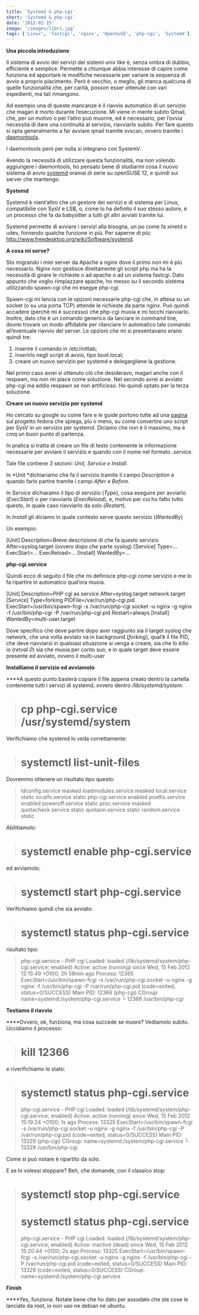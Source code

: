 ```yaml
---
title: 'Systemd & php-cgi'
short: 'Systemd & php-cgi'
date: '2012-02-15'
image: '/images/libri.jpg'
tags: ['Linux', 'fastcgi', 'nginx', 'OpenSuSE', 'php-cgi', 'Systemd']
---
```


**Una piccola introduzione**

Il sistema di avvio dei servizi dei sistemi unix like è, senza ombra di dubbio, efficiente e semplice. Permette a chiunque abbia interesse di capire come funziona ed apportare le modifiche necessarie per variare la sequenza di avvio a proprio piacimento. Però è vecchio, o meglio, gli manca qualcuna di quelle funzionalità che, per carità, posson esser ottenute con vari espedienti, ma tali rimangono.

Ad esempio una di queste mancanze è il riavvio automatico di un servizio che magari è morto durante l’esecuzione. Mi viene in mente subito Qmail, che, per un motivo o per l’altro può muorire, ed è necessario, per l’ovvia necessità di dare una continuità al servizio, riavviarlo subito. Per fare questo si opta generalmente a far avviare qmail tramite svscan, ovvero tramite i [daemontools](http://cr.yp.to/daemontools.html).

I daemontools però per nulla si integrano con SystemV.

Avendo la necessità di utilizzare questa funzionalità, ma non volendo aggiungere i daemontools, ho pensato bene di studiarmi cosa il nuovo sistema di avvio [systemd](http://www.freedesktop.org/wiki/Software/systemd) oramai di serie su openSUSE 12, e quindi sui server che mantengo.

**Systemd**

Systemd è nient’altro che un gestore dei servizi e di sistema per Linux, compatibilie con SysV e LSB, o, come lo ha definito il suo stesso autore, è un processo che fa da babysitter a tutti gli altri avviati tramite lui.

Systemd permette di avviare i servizi alla bisogna, un po come fa xinetd o udev, fornendo qualche funzione in più. Per saperne di più: http://www.freedesktop.org/wiki/Software/systemd.

**A cosa mi serve?**

Sto migrando i miei server da Apache a nginx dove il primo non mi è più necessario. Nginx non gestisce direttamente gli script php ma ha la necessità di girare le richieste o ad apache o ad un sistema fastcgi. Dato appunto che voglio rimpiazzare apache, ho messo su il secondo sistema utilizzando spawn-cgi che mi esegye php-cgi.

Spawn-cgi mi lancia con le opzioni necessarie php-cgi che, in attesa su un socket (o su una porta TCP) attende le richieste da parte nginx. Può quindi accadere (perchè mi è successo) che php-cgi muoia e mi tocchi riavviarlo. Inoltre, dato che è un comando generico da lanciare in command line, dovrei trovare un modo affidabile per rilanciare in automatico tale comando all’eventuale riavvio del server. Le opzioni che mi si presentavano erano quindi tre:

1. inserire il comando in /etc/inittab;
2. inserirlo negli script di avvio, tipo boot.local;
3. creare un nuovo servizio per systemd e delegargliene la gestione.

Nel primo caso avrei si ottenuto ciò che desideravo, magari anche con il respawn, ma non mi piace come soluzione. Nel secondo avrei si avviato php-cgi ma addio respawn se non artificioso. Ho quindi optato per la terza soluzione.

**Creare un nuovo servizio per systemd**

Ho cercato su google su come fare e le guide portono tutte ad una [pagina](https://fedoraproject.org/wiki/Packaging:Guidelines:Systemd) sul progetto fedora che spiega, più o meno, su come convertire uno script per SysV in un servizio per systemd. Diciamo che non è il massimo, ma è cmq un buon punto di partenza.

In pratica si tratta di creare un file di testo contenente le informazione necessarie per avviare il servizio e quando con il nome nel formato *<nome mnemonico del servizio>.service*.

Tale file contiene 3 sezioni: *Unit, Service e Install*.

In *Unit *dichiariamo che fa il servizio tramite il campo *Description* e quando farlo partire tramite i campi *After* e *Before.*

In *Service* dichiaramo il tipo di servizio (*Type*), cosa eseguire per avviarlo (*ExecStart*) o per riavviarlo (*ExecReload*), e, motivo per cui ho fatto tutto questo, in quale caso riavviarlo da solo (*Restart*).

In *Install* gli diciamo in quale contesto serve questo servizio (*WantedBy*)

Un esempio:

[Unit] Description=Breve descrizione di che fa questo servizio After=syslog.target (ovvero dopo che parte syslog) [Service] Type=... ExecStart=... ExecReload=... [Install] WantedBy=...

**php-cgi.service**

Quindi ecco di seguito il file che mi definisce php-cgi come servizio e me lo fa ripartire in automatico qual’ora muoia.

[Unit] Description=PHP cgi as service After=syslog.target network.target [Service] Type=forking PIDFile=/var/run/php-cgi.pid ExecStart=/usr/bin/spawn-fcgi -s /var/run/php-cgi.socket -u nginx -g nginx -f /usr/bin/php-cgi -P /var/run/php-cgi.pid Restart=always [Install] WantedBy=multi-user.target

Dove specifico che deve partire dopo aver raggiunto sia il target syslog che network, che una volta avviato va in background (*forking*), qual’è il file PID, che deve riavviarsi in qualsiasi situazione si venga a creare, sia che lo killo io (*retval 0*) sia che muoia per conto suo, e in quale target deve essere presente ed avviato, ovvero il multi-user

**Installiamo il servizio ed avviamolo**

****A questo punto basterà copiare il file appena creato dentro la cartella contenente tutti i servizi di systemd, ovvero dentro */lib/systemd/system*:

># cp php-cgi.service /usr/systemd/system

Verifichiamo che systemd lo veda correttamente:

># systemctl list-unit-files

Dovremmo ottenere un risultato tipo questo:

>ldconfig.service          masked
>loadmodules.service       masked
>local.service             static
>localfs.service           static
>php-cgi.service           enabled
>postfix.service           enabled
>poweroff.service          static
>proc.service              masked
>quotacheck.service        static
>quotaon.service           static
>random.service            static

Abilitiamolo:

># systemctl enable php-cgi.service

ed avviamolo:

># systemctl start php-cgi.service

Verifichiamo quindi che sia avviato:

># systemctl status php-cgi.service

risultato tipo:

>php-cgi.service - PHP cgi
>  Loaded: loaded (/lib/systemd/system/php-cgi.service; enabled)
>  Active: active (running) since Wed, 15 Feb 2012 12:15:49 +0100; 2h 58min ago
> Process: 12365 ExecStart=/usr/bin/spawn-fcgi -s /var/run/php-cgi.socket -u nginx -g nginx -f /usr/bin/php-cgi -P /var/run/php-cgi.pid (code=exited, status=0/SUCCESS)
>Main PID: 12366 (php-cgi)
>  CGroup: name=systemd:/system/php-cgi.service
>          └ 12366 /usr/bin/php-cgi

**Testiamo il riavvio**

****Ovvero, ok, funziona, ma cosa succede se muore? Vediamolo subito. Uccidiamo il processo:

># kill 12366

e riverifichiamo lo stato:

># systemctl status php-cgi.service
>php-cgi.service - PHP cgi
>  Loaded: loaded (/lib/systemd/system/php-cgi.service; enabled)
>  Active: active (running) since Wed, 15 Feb 2012 15:19:24 +0100; 1s ago
> Process: 13325 ExecStart=/usr/bin/spawn-fcgi -s /var/run/php-cgi.socket -u nginx -g nginx -f /usr/bin/php-cgi -P /var/run/php-cgi.pid (code=exited, status=0/SUCCESS)
>Main PID: 13329 (php-cgi)
>  CGroup: name=systemd:/system/php-cgi.service
>          └ 13329 /usr/bin/php-cgi

Come si può notare è ripartito da solo.

E se lo volessi stoppare? Beh, che domande, con il classico stop:

># systemctl stop php-cgi.service
># systemctl status php-cgi.service
>php-cgi.service - PHP cgi
>  Loaded: loaded (/lib/systemd/system/php-cgi.service; enabled)
>  Active: inactive (dead) since Wed, 15 Feb 2012 15:20:44 +0100; 2s ago
> Process: 13325 ExecStart=/usr/bin/spawn-fcgi -s /var/run/php-cgi.socket -u nginx -g nginx -f /usr/bin/php-cgi -P /var/run/php-cgi.pid (code=exited, status=0/SUCCESS)
>Main PID: 13329 (code=exited, status=0/SUCCESS)
>  CGroup: name=systemd:/system/php-cgi.service

**Finish**

****Yes, funziona. Notate bene che ho dato per assodato che ste cose le lanciate da root, io non uso ne debian ne ubuntu.